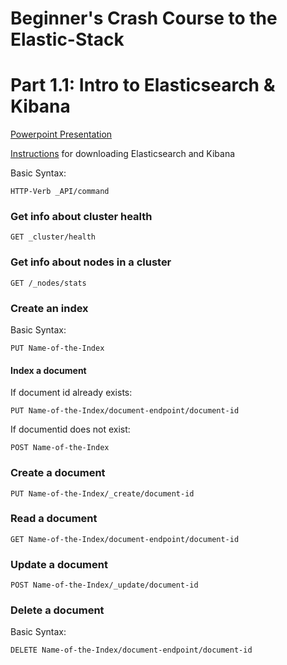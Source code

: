 # Beginner's Crash Course to the Elastic-Stack
# Part 1.1: Intro to Elasticsearch & Kibana

[Powerpoint Presentation]()

[Instructions](https://dev.to/elastic/downloading-elasticsearch-and-kibana-macos-linux-and-windows-1mmo) for downloading Elasticsearch and Kibana

Basic Syntax: 
```
HTTP-Verb _API/command 
```
### Get info about cluster health
```
GET _cluster/health
```
### Get info about nodes in a cluster
```
GET /_nodes/stats
```
### Create an index
Basic Syntax:
```
PUT Name-of-the-Index
```

#### Index a document 
If document id already exists:

```
PUT Name-of-the-Index/document-endpoint/document-id
```
If documentid does not exist: 
```
POST Name-of-the-Index
````
### Create a document 
```
PUT Name-of-the-Index/_create/document-id
```
### Read a document 
```
GET Name-of-the-Index/document-endpoint/document-id
```
### Update a document

```
POST Name-of-the-Index/_update/document-id
```

### Delete a document

Basic Syntax:
```
DELETE Name-of-the-Index/document-endpoint/document-id
```
